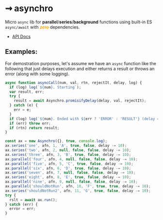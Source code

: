 # &#8669; asynchro 
Micro `async` lib for __parallel__/__series__/__background__ functions using built-in ES `async/await` with <i style="color:orange;">__zero__</i> dependencies.
* [API Docs](https://ugate.github.io/asynchro/asynchro/1.0.0)
## Examples:
For demostration purposes, let's assume we have an `async` function like the following that just delays execution and either returns a result or throws an error (along with some logging).
```js
async function asyncCall(num, val, rtn, rejectIt, delay, log) {
  if (log) log(`${num}. Starting`);
  var result, err;
  try {
    result = await Asynchro.promisifyDelay(delay, val, rejectIt);
  } catch (e) {
    err = e;
  }
  if (log) log(`${num}. Ended with ${err ? 'ERROR' : 'RESULT'} (delay = ${delay}): ${err && err.message ? err.message + '\n' + err.stack : result}`);
  if (err) throw err;
  if (rtn) return result;
}
```

```js
const ax = new Asynchro({}, true, console.log);
ax.series('one', afn, 1, 'A', true, false, delay -= 10);
ax.series('two', afn, 2, null, false, false, delay -= 10);
ax.series('three', afn, 3, 'B', true, false, delay -= 10);
ax.parallel('four', afn, 4, null, false, false, delay -= 10);
ax.parallel('five', afn, 5, 'C', true, false, delay -= 10);
ax.parallel('six', afn, 6, 'D', true, false, delay -= 10);
ax.series('seven', afn, 7, null, false, false, delay -= 10);
ax.series('eight', afn, 8, 'E', true, false, delay -= 10);
ax.parallel('nine', afn, 9, null, false, false, delay -= 10);
ax.parallel('shouldNotRun', afn, 10, 'F', true, true, delay -= 10);
ax.series('shouldNotRun2', afn, 11, 'G', true, false, delay -= 10);
try {
  rslt = await ax.run();
} catch (err) {
  error = err;
}
```